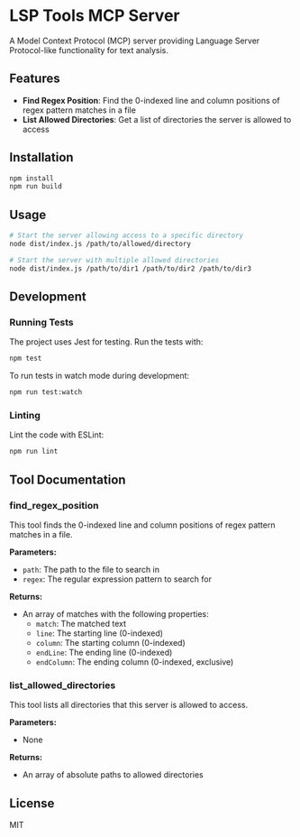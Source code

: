 # LSP Tools MCP Server

A Model Context Protocol (MCP) server providing Language Server Protocol-like functionality for text analysis.

## Features

- **Find Regex Position**: Find the 0-indexed line and column positions of regex pattern matches in a file
- **List Allowed Directories**: Get a list of directories the server is allowed to access

## Installation

```bash
npm install
npm run build
```

## Usage

```bash
# Start the server allowing access to a specific directory
node dist/index.js /path/to/allowed/directory

# Start the server with multiple allowed directories
node dist/index.js /path/to/dir1 /path/to/dir2 /path/to/dir3
```

## Development

### Running Tests

The project uses Jest for testing. Run the tests with:

```bash
npm test
```

To run tests in watch mode during development:

```bash
npm run test:watch
```

### Linting

Lint the code with ESLint:

```bash
npm run lint
```

## Tool Documentation

### find_regex_position

This tool finds the 0-indexed line and column positions of regex pattern matches in a file.

**Parameters:**
- `path`: The path to the file to search in
- `regex`: The regular expression pattern to search for

**Returns:**
- An array of matches with the following properties:
  - `match`: The matched text
  - `line`: The starting line (0-indexed)
  - `column`: The starting column (0-indexed)
  - `endLine`: The ending line (0-indexed)
  - `endColumn`: The ending column (0-indexed, exclusive)

### list_allowed_directories

This tool lists all directories that this server is allowed to access.

**Parameters:**
- None

**Returns:**
- An array of absolute paths to allowed directories

## License

MIT

